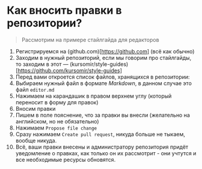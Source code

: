 # Как вносить правки в репозитории?

> Рассмотрим на примере стайлгайда для редакторов

1. Регистрируемся на (github.com)[https://github.com] (всё как обычно)
2. Заходим в нужный репозиторий, если мы говорим про стайлгайды, то заходим
в этот — (kursomir/style-guides)[https://github.com/kursomir/style-guides]
3. Перед вами откроется список файлов, хранящихся в репозитории:
4. Выбираем нужный файл в формате *Markdown*, в данном случае это файл `editor.md`
5. Нажимаем на карандашик в правом верхнем углу (который переносит в форму для правок)
6. Вносим правки
7. Пишем в поле пояснение, что за правки вы внесли (желательно на английском, но не обязательно)
8. Нажимаем `Propose file change`
9. Сразу нажимаем `Create pull request`, никуда больше не тыкаем, вообще никуда.
10. Всё, ваши правки внесены и администратору репозитория придёт уведомление о правках,
как только он их рассмотрит - они учтутся и все необходимые ресурсы обновятся.
